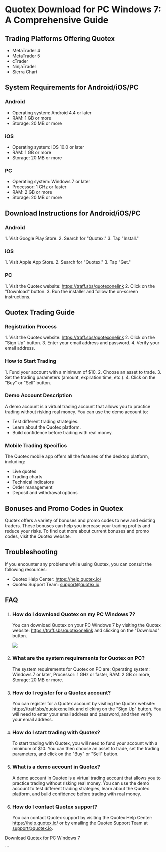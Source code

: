 # Quotex Download for PC Windows 7: A Comprehensive Guide

## Trading Platforms Offering Quotex

-   MetaTrader 4
-   MetaTrader 5
-   cTrader
-   NinjaTrader
-   Sierra Chart

## System Requirements for Android/iOS/PC

### Android

-   Operating system: Android 4.4 or later
-   RAM: 1 GB or more
-   Storage: 20 MB or more

### iOS

-   Operating system: iOS 10.0 or later
-   RAM: 1 GB or more
-   Storage: 20 MB or more

### PC

-   Operating system: Windows 7 or later
-   Processor: 1 GHz or faster
-   RAM: 2 GB or more
-   Storage: 20 MB or more

## Download Instructions for Android/iOS/PC

### Android

1\. Visit Google Play Store. 2. Search for "Quotex." 3. Tap
"Install."

### iOS

1\. Visit Apple App Store. 2. Search for "Quotex." 3. Tap
"Get."

### PC

1\. Visit the Quotex website: https://traff.sbs/quotexonelink 2. Click
on the "Download" button. 3. Run the installer and follow the
on-screen instructions.

## Quotex Trading Guide

### Registration Process

1\. Visit the Quotex website: https://traff.sbs/quotexonelink 2. Click
on the "Sign Up" button. 3. Enter your email address and password.
4. Verify your email address.

### How to Start Trading

1\. Fund your account with a minimum of \$10. 2. Choose an asset to
trade. 3. Set the trading parameters (amount, expiration time, etc.). 4.
Click on the "Buy" or "Sell" button.

### Demo Account Description

A demo account is a virtual trading account that allows you to practice
trading without risking real money. You can use the demo account to:

-   Test different trading strategies.
-   Learn about the Quotex platform.
-   Build confidence before trading with real money.

### Mobile Trading Specifics

The Quotex mobile app offers all the features of the desktop platform,
including:

-   Live quotes
-   Trading charts
-   Technical indicators
-   Order management
-   Deposit and withdrawal options

## Bonuses and Promo Codes in Quotex

Quotex offers a variety of bonuses and promo codes to new and existing
traders. These bonuses can help you increase your trading profits and
reduce your risks. To find out more about current bonuses and promo
codes, visit the Quotex website.

## Troubleshooting

If you encounter any problems while using Quotex, you can consult the
following resources:

-   Quotex Help Center: https://help.quotex.io/
-   Quotex Support Team: support@quotex.io

## FAQ

1.  ### How do I download Quotex on my PC Windows 7?

    You can download Quotex on your PC Windows 7 by visiting the Quotex
    website: https://traff.sbs/quotexonelink and clicking on the
    "Download" button.

    [![](https://static.quotex.io/files/10_en/300_250.jpg)](https://traff.sbs/brokerqxlid)

2.  ### What are the system requirements for Quotex on PC?

    The system requirements for Quotex on PC are: Operating system:
    Windows 7 or later, Processor: 1 GHz or faster, RAM: 2 GB or more,
    Storage: 20 MB or more.

3.  ### How do I register for a Quotex account?

    You can register for a Quotex account by visiting the Quotex
    website: https://traff.sbs/quotexonelink and clicking on the
    "Sign Up" button. You will need to enter your email address
    and password, and then verify your email address.

4.  ### How do I start trading with Quotex?

    To start trading with Quotex, you will need to fund your account
    with a minimum of \$10. You can then choose an asset to trade, set
    the trading parameters, and click on the "Buy" or "Sell"
    button.

5.  ### What is a demo account in Quotex?

    A demo account in Quotex is a virtual trading account that allows
    you to practice trading without risking real money. You can use the
    demo account to test different trading strategies, learn about the
    Quotex platform, and build confidence before trading with real
    money.

6.  ### How do I contact Quotex support?

    You can contact Quotex support by visiting the Quotex Help Center:
    https://help.quotex.io/ or by emailing the Quotex Support Team at
    support@quotex.io.

Download Quotex for PC Windows 7

\`\`\`


